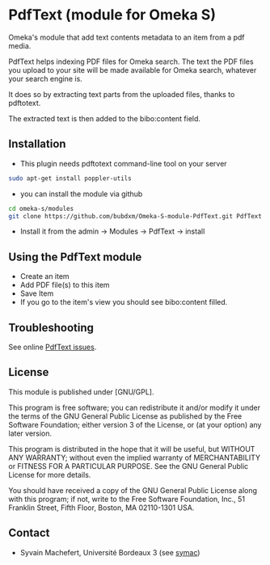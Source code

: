 PdfText (module for Omeka S)
============================

Omeka's module that add text contents metadata to an item from a pdf media.

PdfText helps indexing PDF files for Omeka search. The text the PDF files you
upload to your site will be made available for Omeka search, whatever your
search engine is.

It does so by extracting text parts from the uploaded files, thanks to
pdftotext.

The extracted text is then added to the bibo:content field.


Installation
------------

- This plugin needs pdftotext command-line tool on your server

```sh
sudo apt-get install poppler-utils
```

- you can install the module via github

```sh
cd omeka-s/modules
git clone https://github.com/bubdxm/Omeka-S-module-PdfText.git PdfText
```

- Install it from the admin → Modules → PdfText -> install


Using the PdfText module
---------------------------

- Create an item
- Add PDF file(s) to this item
- Save Item
- If you go to the item's view you should see bibo:content filled.


Troubleshooting
---------------

See online [PdfText issues](https://github.com/bubdxm/Omeka-S-module-PdfText/issues).


License
-------

This module is published under [GNU/GPL].

This program is free software; you can redistribute it and/or modify it under
the terms of the GNU General Public License as published by the Free Software
Foundation; either version 3 of the License, or (at your option) any later
version.

This program is distributed in the hope that it will be useful, but WITHOUT
ANY WARRANTY; without even the implied warranty of MERCHANTABILITY or FITNESS
FOR A PARTICULAR PURPOSE. See the GNU General Public License for more
details.

You should have received a copy of the GNU General Public License along with
this program; if not, write to the Free Software Foundation, Inc.,
51 Franklin Street, Fifth Floor, Boston, MA 02110-1301 USA.


Contact
-------

* Syvain Machefert, Université Bordeaux 3 (see [symac](https://github.com/symac))

